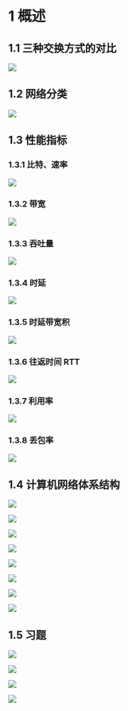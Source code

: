 # 1 概述

## 1.1 三种交换方式的对比

![](./image/2021-12-03-11-15-11.png)

## 1.2 网络分类

![](./image/2021-12-03-11-22-42.png)

## 1.3 性能指标

### 1.3.1 比特、速率

![](./image/2021-12-03-11-26-39.png)

### 1.3.2 带宽

![](./image/2021-12-03-11-28-35.png)

### 1.3.3 吞吐量

![](./image/2021-12-03-11-29-42.png)

### 1.3.4 时延

![](./image/2021-12-03-11-33-51.png)

### 1.3.5 时延带宽积

![](./image/2021-12-03-11-41-13.png)

### 1.3.6 往返时间 RTT

![](./image/2021-12-03-11-42-38.png)

### 1.3.7 利用率

![](./image/2021-12-03-11-44-23.png)

### 1.3.8 丢包率

![](./image/2021-12-03-11-46-04.png)

## 1.4 计算机网络体系结构

![](./image/2021-12-03-11-53-42.png)

![](./image/2021-12-03-11-55-57.png)

![](./image/2021-12-03-12-21-47.png)

![](./image/2021-12-03-12-22-31.png)

![](./image/2021-12-03-12-24-41.png)

![](./image/2021-12-03-12-26-14.png)

![](./image/2021-12-03-12-27-01.png)

![](./image/2021-12-03-12-28-11.png)

## 1.5 习题

![](./image/2021-12-03-13-31-53.png)

![](./image/2021-12-03-13-33-56.png)

![](./image/2021-12-03-13-36-23.png) 

![](./image/2021-12-03-13-38-57.png)